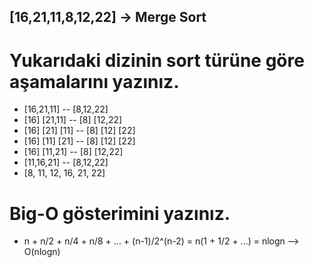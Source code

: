 ## [16,21,11,8,12,22] -> Merge Sort
# Yukarıdaki dizinin sort türüne göre aşamalarını yazınız.
-    [16,21,11]       -- [8,12,22]
-   [16] [21,11]     -- [8]  [12,22]
- [16] [21]  [11]   -- [8] [12]  [22]
- [16] [11]  [21]   -- [8] [12]  [22]    
- [16]  [11,21]     -- [8]  [12,22]
-   [11,16,21]       -- [8,12,22]
-   [8, 11, 12, 16, 21, 22]
# Big-O gösterimini yazınız.
- n + n/2 + n/4 + n/8 + ... + (n-1)/2^(n-2) = n(1 + 1/2 + ...) = nlogn --> O(nlogn)
